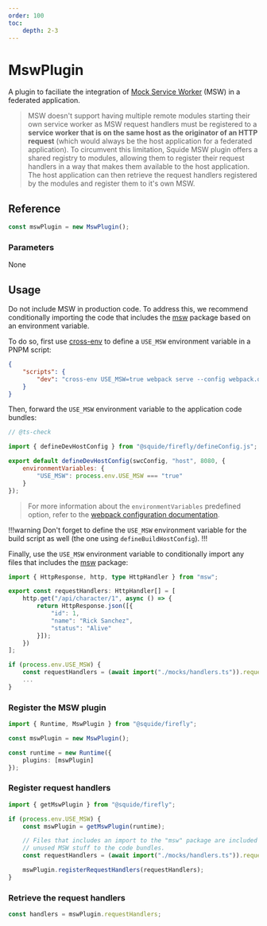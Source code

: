 ```yaml
---
order: 100
toc:
    depth: 2-3
---
```


# MswPlugin

A plugin to faciliate the integration of [Mock Service Worker](https://mswjs.io/) (MSW) in a federated application.

> MSW doesn't support having multiple remote modules starting their own service worker as MSW request handlers must be registered to a **service worker that is on the same host as the originator of an HTTP request** (which would always be the host application for a federated application). To circumvent this limitation, Squide MSW plugin offers a shared registry to modules, allowing them to register their request handlers in a way that makes them available to the host application. The host application can then retrieve the request handlers registered by the modules and register them to it's own MSW.

## Reference

```ts
const mswPlugin = new MswPlugin();
```

### Parameters

None

## Usage

Do not include MSW in production code. To address this, we recommend conditionally importing the code that includes the [msw](https://www.npmjs.com/package/msw) package based on an environment variable.

To do so, first use [cross-env](https://www.npmjs.com/package/cross-env) to define a `USE_MSW` environment variable in a PNPM script:

```json package.json
{
    "scripts": {
        "dev": "cross-env USE_MSW=true webpack serve --config webpack.dev.js"
    }
}
```

Then, forward the `USE_MSW` environment variable to the application code bundles:

```js !#7 webpack.dev.js
// @ts-check

import { defineDevHostConfig } from "@squide/firefly/defineConfig.js";

export default defineDevHostConfig(swcConfig, "host", 8080, {
    environmentVariables: {
        "USE_MSW": process.env.USE_MSW === "true"
    }
});
```

> For more information about the `environmentVariables` predefined option, refer to the [webpack configuration documentation](https://gsoft-inc.github.io/wl-web-configs/webpack/configure-dev/#define-environment-variables).

!!!warning
Don't forget to define the `USE_MSW` environment variable for the build script as well (the one using `defineBuildHostConfig`).
!!!

Finally, use the `USE_MSW` environment variable to conditionally import any files that includes the [msw](https://www.npmjs.com/package/msw) package:

```ts mocks/handlers.ts
import { HttpResponse, http, type HttpHandler } from "msw";

export const requestHandlers: HttpHandler[] = [
    http.get("/api/character/1", async () => {
        return HttpResponse.json([{
            "id": 1,
            "name": "Rick Sanchez",
            "status": "Alive"
        }]);
    })
];
```

```ts !#1 register.tsx
if (process.env.USE_MSW) {
    const requestHandlers = (await import("./mocks/handlers.ts")).requestHandlers;
    ...
}
```

### Register the MSW plugin

```ts !#6
import { Runtime, MswPlugin } from "@squide/firefly";

const mswPlugin = new MswPlugin();

const runtime = new Runtime({
    plugins: [mswPlugin]
});
```

### Register request handlers

```ts !#3,8,10
import { getMswPlugin } from "@squide/firefly";

if (process.env.USE_MSW) {
    const mswPlugin = getMswPlugin(runtime);

    // Files that includes an import to the "msw" package are included dynamically to prevent adding
    // unused MSW stuff to the code bundles.
    const requestHandlers = (await import("./mocks/handlers.ts")).requestHandlers;

    mswPlugin.registerRequestHandlers(requestHandlers);
}
```

### Retrieve the request handlers

```ts
const handlers = mswPlugin.requestHandlers;
```


